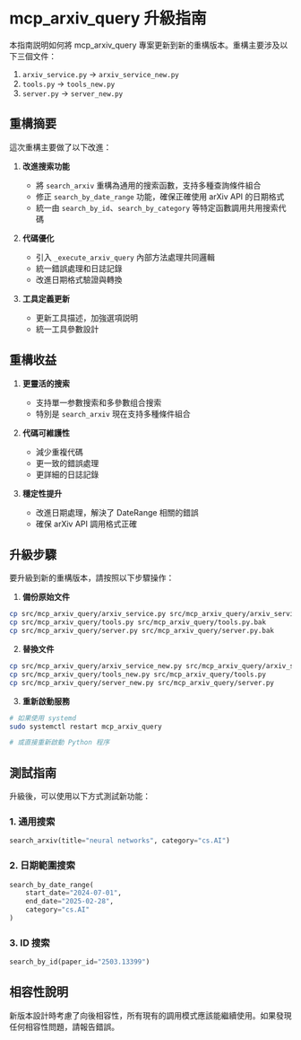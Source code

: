 # mcp_arxiv_query 升級指南

本指南説明如何將 mcp_arxiv_query 專案更新到新的重構版本。重構主要涉及以下三個文件：

1. `arxiv_service.py` → `arxiv_service_new.py`
2. `tools.py` → `tools_new.py`
3. `server.py` → `server_new.py`

## 重構摘要

這次重構主要做了以下改進：

1. **改進搜索功能**
   - 將 `search_arxiv` 重構為通用的搜索函數，支持多種查詢條件組合
   - 修正 `search_by_date_range` 功能，確保正確使用 arXiv API 的日期格式
   - 統一由 `search_by_id`、`search_by_category` 等特定函數調用共用搜索代碼

2. **代碼優化**
   - 引入 `_execute_arxiv_query` 內部方法處理共同邏輯
   - 統一錯誤處理和日誌記錄
   - 改進日期格式驗證與轉換

3. **工具定義更新**
   - 更新工具描述，加強選項説明
   - 統一工具參數設計

## 重構收益

1. **更靈活的搜索**
   - 支持單一参數搜索和多參數组合搜索
   - 特別是 `search_arxiv` 現在支持多種條件組合

2. **代碼可維護性**
   - 減少重複代碼
   - 更一致的錯誤處理
   - 更詳細的日誌記錄

3. **穩定性提升**
   - 改進日期處理，解決了 DateRange 相關的錯誤
   - 確保 arXiv API 調用格式正確

## 升級步驟

要升級到新的重構版本，請按照以下步驟操作：

1. **備份原始文件**

```bash
cp src/mcp_arxiv_query/arxiv_service.py src/mcp_arxiv_query/arxiv_service.py.bak
cp src/mcp_arxiv_query/tools.py src/mcp_arxiv_query/tools.py.bak
cp src/mcp_arxiv_query/server.py src/mcp_arxiv_query/server.py.bak
```

2. **替換文件**

```bash
cp src/mcp_arxiv_query/arxiv_service_new.py src/mcp_arxiv_query/arxiv_service.py
cp src/mcp_arxiv_query/tools_new.py src/mcp_arxiv_query/tools.py
cp src/mcp_arxiv_query/server_new.py src/mcp_arxiv_query/server.py
```

3. **重新啟動服務**

```bash
# 如果使用 systemd
sudo systemctl restart mcp_arxiv_query

# 或直接重新啟動 Python 程序
```

## 測試指南

升級後，可以使用以下方式測試新功能：

### 1. 通用搜索

```python
search_arxiv(title="neural networks", category="cs.AI")
```

### 2. 日期範圍搜索

```python
search_by_date_range(
    start_date="2024-07-01", 
    end_date="2025-02-28",
    category="cs.AI"
)
```

### 3. ID 搜索

```python
search_by_id(paper_id="2503.13399")
```

## 相容性說明

新版本設計時考慮了向後相容性，所有現有的調用模式應該能繼續使用。如果發現任何相容性問題，請報告錯誤。

